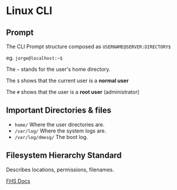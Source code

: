 # Linux CLI

<!-- toc -->

## Prompt

The CLI Prompt structure composed as `USERNAME@SERVER:DIRECTORY$`

eg. `jorge@localhost:~$`

The `~` stands for the user's home directory.

The `$` shows that the current user is a **normal user**

The `#` shows that the user is a **root user** (administrator)

## Important Directories & files

- `home/` Where the user directories are.
- `/var/log/` Where the system logs are.
- `/var/log/dmesg/` The boot log.

## Filesystem Hierarchy Standard

Describes locations, permissions, filenames.

[FHS Docs](http://www.pathname.com/fhs/)

